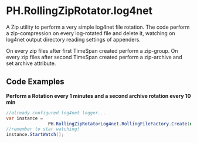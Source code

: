 # PH.RollingZipRotator.log4net
A Zip utility to perform a very simple log4net file rotation.
The code perform a zip-compression on every log-rotated file and delete it, watching on 
log4net output directory reading settings of appenders.


On every zip files after first TimeSpan created perform a zip-group.
On every zip files after second TimeSpan created perform a zip-archive and set archive attribute.


## Code Examples

**Perform a Rotation every 1 minutes and a second archive rotation every 10 min**
```c#
//already configured log4net logger...
var instance =
                PH.RollingZipRotatorLog4net.RollingFileFactory.Create(new TimeSpan(0, 1, 0), new TimeSpan(0, 10, 0));
//remember to star watching!
instance.StartWatch();
```

